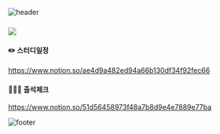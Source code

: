 ![header](https://capsule-render.vercel.app/api?type=wave&color=48dbfb&height=200&section=header&text=js-diver-study🏊🏻‍♂️&animation=fadeIn&fontColor=090707&fontAlignX=45&fontAlignY=65&fontSize=100)

### <img src="https://img.shields.io/badge/Notion_Site-000000?style=flat-square&logo=Notion&logoColor=white"/>
#### ✏️ 스터디일정
https://www.notion.so/ae4d9a482ed94a66b130df34f92fec66
#### 🙋🏻‍♂️ 출석체크
https://www.notion.so/51d56458973f48a7b8d9e4e7889e77ba

![footer](https://capsule-render.vercel.app/api?type=wave&color=48dbfb&height=130&section=footer)
